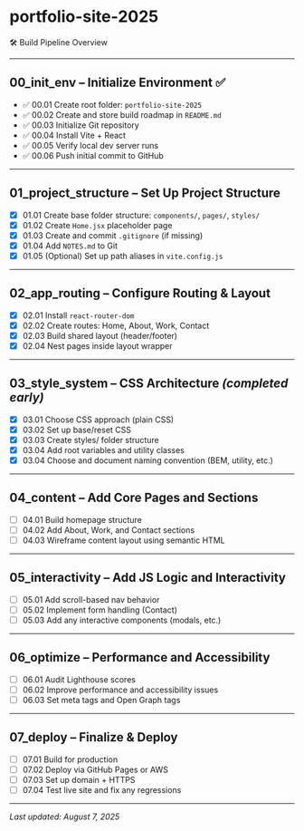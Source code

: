 # portfolio-site-2025

🛠️ Build Pipeline Overview

---

## 00_init_env – Initialize Environment ✅

- ✅ 00.01 Create root folder: `portfolio-site-2025`  
- ✅ 00.02 Create and store build roadmap in `README.md`  
- ✅ 00.03 Initialize Git repository  
- ✅ 00.04 Install Vite + React  
- ✅ 00.05 Verify local dev server runs  
- ✅ 00.06 Push initial commit to GitHub  

---

## 01_project_structure – Set Up Project Structure

- [x] 01.01 Create base folder structure: `components/`, `pages/`, `styles/`  
- [x] 01.02 Create `Home.jsx` placeholder page  
- [x] 01.03 Create and commit `.gitignore` (if missing)  
- [x] 01.04 Add `NOTES.md` to Git  
- [x] 01.05 (Optional) Set up path aliases in `vite.config.js`  

---

## 02_app_routing – Configure Routing & Layout

- [x] 02.01 Install `react-router-dom`
- [x] 02.02 Create routes: Home, About, Work, Contact
- [x] 02.03 Build shared layout (header/footer)
- [x] 02.04 Nest pages inside layout wrapper

---

## 03_style_system – CSS Architecture *(completed early)*

- [x] 03.01 Choose CSS approach (plain CSS)
- [x] 03.02 Set up base/reset CSS
- [x] 03.03 Create styles/ folder structure
- [x] 03.04 Add root variables and utility classes
- [x] 03.04 Choose and document naming convention (BEM, utility, etc.) 

---

## 04_content – Add Core Pages and Sections

- [ ] 04.01 Build homepage structure  
- [ ] 04.02 Add About, Work, and Contact sections  
- [ ] 04.03 Wireframe content layout using semantic HTML  

---

## 05_interactivity – Add JS Logic and Interactivity

- [ ] 05.01 Add scroll-based nav behavior  
- [ ] 05.02 Implement form handling (Contact)  
- [ ] 05.03 Add any interactive components (modals, etc.)  

---

## 06_optimize – Performance and Accessibility

- [ ] 06.01 Audit Lighthouse scores  
- [ ] 06.02 Improve performance and accessibility issues  
- [ ] 06.03 Set meta tags and Open Graph tags  

---

## 07_deploy – Finalize & Deploy

- [ ] 07.01 Build for production  
- [ ] 07.02 Deploy via GitHub Pages or AWS  
- [ ] 07.03 Set up domain + HTTPS  
- [ ] 07.04 Test live site and fix any regressions  

---

_Last updated: August 7, 2025_
